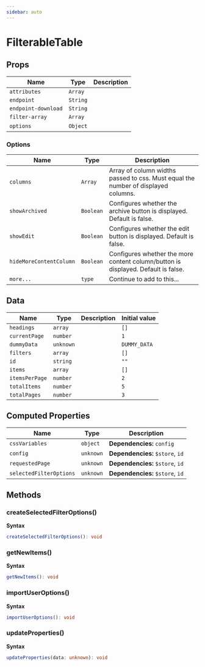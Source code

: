 ```yaml
---
sidebar: auto
---
```


# FilterableTable

## Props

| Name                | Type     | Description |
| ------------------- | -------- | ----------- |
| `attributes`        | `Array`  |             |
| `endpoint`          | `String` |             |
| `endpoint-download` | `String` |             |
| `filter-array`      | `Array`  |             |
| `options`           | `Object` | &nbsp;      |

### Options

| Name                    | Type      | Description |
| ----------------------- | --------- | ----------- |
| `columns`               | `Array`   | Array of column widths passed to css. Must equal the number of displayed columns. |
| `showArchived`          | `Boolean` | Configures whether the archive button is displayed. Default is false. |
| `showEdit`              | `Boolean` | Configures whether the edit button is displayed. Default is false. |
| `hideMoreContentColumn` | `Boolean` | Configures whether the more content column/button is displayed. Default is false. |
| `more...`               | `type`    | Continue to add to this...     |

## Data

| Name            | Type      | Description | Initial value |
| --------------- | --------- | ----------- | ------------- |
| `headings`      | `array`   |             | `[]`          |
| `currentPage`   | `number`  |             | `1`           |
| `dummyData`     | `unknown` |             | `DUMMY_DATA`  |
| `filters`       | `array`   |             | `[]`          |
| `id`            | `string`  |             | `""`          |
| `items`         | `array`   |             | `[]`          |
| `itemsPerPage`  | `number`  |             | `2`           |
| `totalItems`    | `number`  |             | `5`           |
| `totalPages`    | `number`  |             | `3`           |

## Computed Properties

| Name                    | Type      | Description                      |
| ----------------------- | --------- | -------------------------------- |
| `cssVariables`          | `object`  | **Dependencies:** `config`       |
| `config`                | `unknown` | **Dependencies:** `$store`, `id` |
| `requestedPage`         | `unknown` | **Dependencies:** `$store`, `id` |
| `selectedFilterOptions` | `unknown` | **Dependencies:** `$store`, `id` |

## Methods

### createSelectedFilterOptions()

**Syntax**

```typescript
createSelectedFilterOptions(): void
```

### getNewItems()

**Syntax**

```typescript
getNewItems(): void
```

### importUserOptions()

**Syntax**

```typescript
importUserOptions(): void
```

### updateProperties()

**Syntax**

```typescript
updateProperties(data: unknown): void